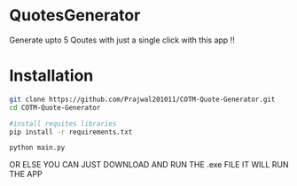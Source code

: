 # QuotesGenerator
Generate upto 5 Qoutes with just a single click with this app !!


# Installation
```bash
git clone https://github.com/Prajwal201011/COTM-Quote-Generator.git
cd COTM-Quote-Generator

#install requites libraries
pip install -r requirements.txt

python main.py

```

OR ELSE YOU CAN JUST DOWNLOAD AND RUN THE .exe FILE IT WILL RUN THE APP
